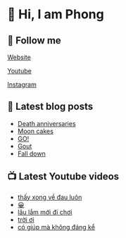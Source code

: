 # 👋 Hi, I am Phong

## 🔗 Follow me

[Website](https://phongever.xyz "Website")

[Youtube](https://www.youtube.com/@phongever "Youtube")

[Instagram](https://www.instagram.com/phongever "Instagram")

## 📝 Latest blog posts

<!-- BLOG-POST-LIST:START -->
- [Death anniversaries](https://phongever.xyz/blog/visit-relatives/)
- [Moon cakes](https://phongever.xyz/blog/moon-cakes-1/)
- [GO!](https://phongever.xyz/blog/go/)
- [Gout](https://phongever.xyz/blog/gout/)
- [Fall down](https://phongever.xyz/blog/fall-down/)
<!-- BLOG-POST-LIST:END -->

## 📺 Latest Youtube videos

<!-- YOUTUBE-VIDEO-LIST:START -->
- [thấy xong về đau luôn](https://www.youtube.com/shorts/vtQSf3u1GDM)
- [😀](https://www.youtube.com/shorts/IgHZE9WnXZo)
- [lâu lắm mới đi chơi](https://www.youtube.com/shorts/qXsuar82VJQ)
- [trời ơi](https://www.youtube.com/shorts/IkAVKvrxpB4)
- [có giúp mà không đáng kể](https://www.youtube.com/shorts/TWIFRBz4-XM)
<!-- YOUTUBE-VIDEO-LIST:END -->

